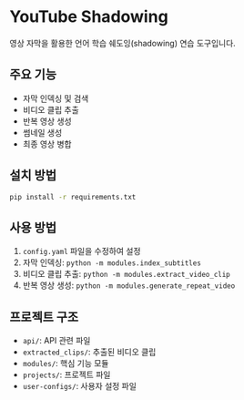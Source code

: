 # YouTube Shadowing

영상 자막을 활용한 언어 학습 쉐도잉(shadowing) 연습 도구입니다.

## 주요 기능

- 자막 인덱싱 및 검색
- 비디오 클립 추출
- 반복 영상 생성
- 썸네일 생성
- 최종 영상 병합

## 설치 방법

```bash
pip install -r requirements.txt
```

## 사용 방법

1. `config.yaml` 파일을 수정하여 설정
2. 자막 인덱싱: `python -m modules.index_subtitles`
3. 비디오 클립 추출: `python -m modules.extract_video_clip`
4. 반복 영상 생성: `python -m modules.generate_repeat_video`

## 프로젝트 구조

- `api/`: API 관련 파일
- `extracted_clips/`: 추출된 비디오 클립
- `modules/`: 핵심 기능 모듈
- `projects/`: 프로젝트 파일
- `user-configs/`: 사용자 설정 파일